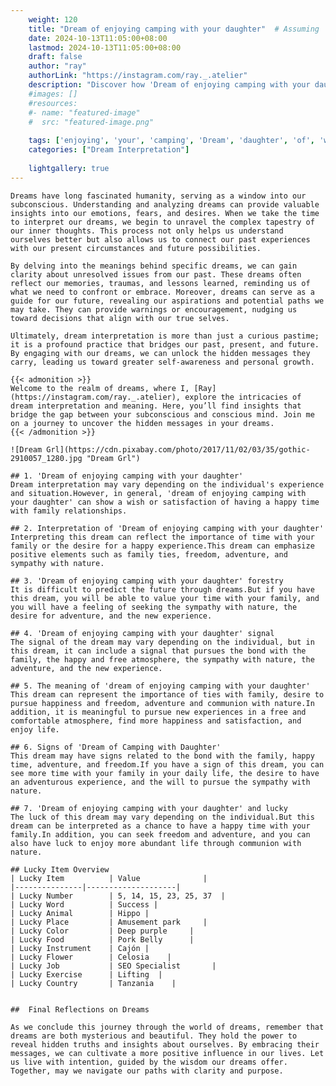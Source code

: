 ```yaml
---
    weight: 120
    title: "Dream of enjoying camping with your daughter"  # Assuming 'title' column exists
    date: 2024-10-13T11:05:00+08:00
    lastmod: 2024-10-13T11:05:00+08:00
    draft: false
    author: "ray"
    authorLink: "https://instagram.com/ray._.atelier"
    description: "Discover how 'Dream of enjoying camping with your daughter' can interpret your future and uncover its significant meanings in your life."
    #images: []
    #resources:
    #- name: "featured-image"
    #  src: "featured-image.png"
    
    tags: ['enjoying', 'your', 'camping', 'Dream', 'daughter', 'of', 'with']
    categories: ["Dream Interpretation"]
    
    lightgallery: true
---
```

    
    Dreams have long fascinated humanity, serving as a window into our subconscious. Understanding and analyzing dreams can provide valuable insights into our emotions, fears, and desires. When we take the time to interpret our dreams, we begin to unravel the complex tapestry of our inner thoughts. This process not only helps us understand ourselves better but also allows us to connect our past experiences with our present circumstances and future possibilities.
    
    By delving into the meanings behind specific dreams, we can gain clarity about unresolved issues from our past. These dreams often reflect our memories, traumas, and lessons learned, reminding us of what we need to confront or embrace. Moreover, dreams can serve as a guide for our future, revealing our aspirations and potential paths we may take. They can provide warnings or encouragement, nudging us toward decisions that align with our true selves.
    
    Ultimately, dream interpretation is more than just a curious pastime; it is a profound practice that bridges our past, present, and future. By engaging with our dreams, we can unlock the hidden messages they carry, leading us toward greater self-awareness and personal growth.
    
    {{< admonition >}}
    Welcome to the realm of dreams, where I, [Ray](https://instagram.com/ray._.atelier), explore the intricacies of dream interpretation and meaning. Here, you’ll find insights that bridge the gap between your subconscious and conscious mind. Join me on a journey to uncover the hidden messages in your dreams.
    {{< /admonition >}}
    
    ![Dream Grl](https://cdn.pixabay.com/photo/2017/11/02/03/35/gothic-2910057_1280.jpg "Dream Grl")
    
    ## 1. 'Dream of enjoying camping with your daughter'
    Dream interpretation may vary depending on the individual's experience and situation.However, in general, 'dream of enjoying camping with your daughter' can show a wish or satisfaction of having a happy time with family relationships.
    
    ## 2. Interpretation of 'Dream of enjoying camping with your daughter'
    Interpreting this dream can reflect the importance of time with your family or the desire for a happy experience.This dream can emphasize positive elements such as family ties, freedom, adventure, and sympathy with nature.
    
    ## 3. 'Dream of enjoying camping with your daughter' forestry
    It is difficult to predict the future through dreams.But if you have this dream, you will be able to value your time with your family, and you will have a feeling of seeking the sympathy with nature, the desire for adventure, and the new experience.
    
    ## 4. 'Dream of enjoying camping with your daughter' signal
    The signal of the dream may vary depending on the individual, but in this dream, it can include a signal that pursues the bond with the family, the happy and free atmosphere, the sympathy with nature, the adventure, and the new experience.
    
    ## 5. The meaning of 'dream of enjoying camping with your daughter'
    This dream can represent the importance of ties with family, desire to pursue happiness and freedom, adventure and communion with nature.In addition, it is meaningful to pursue new experiences in a free and comfortable atmosphere, find more happiness and satisfaction, and enjoy life.
    
    ## 6. Signs of 'Dream of Camping with Daughter'
    This dream may have signs related to the bond with the family, happy time, adventure, and freedom.If you have a sign of this dream, you can see more time with your family in your daily life, the desire to have an adventurous experience, and the will to pursue the sympathy with nature.
    
    ## 7. 'Dream of enjoying camping with your daughter' and lucky
    The luck of this dream may vary depending on the individual.But this dream can be interpreted as a chance to have a happy time with your family.In addition, you can seek freedom and adventure, and you can also have luck to enjoy more abundant life through communion with nature.
    
    ## Lucky Item Overview
    | Lucky Item          | Value              |
    |---------------|--------------------|
    | Lucky Number        | 5, 14, 15, 23, 25, 37  |
    | Lucky Word          | Success |
    | Lucky Animal        | Hippo |
    | Lucky Place         | Amusement park     |
    | Lucky Color         | Deep purple     |
    | Lucky Food          | Pork Belly      |
    | Lucky Instrument    | Cajón |
    | Lucky Flower        | Celosia    |
    | Lucky Job           | SEO Specialist       |
    | Lucky Exercise      | Lifting  |
    | Lucky Country       | Tanzania    |
    
    
    ##  Final Reflections on Dreams
    
    As we conclude this journey through the world of dreams, remember that dreams are both mysterious and beautiful. They hold the power to reveal hidden truths and insights about ourselves. By embracing their messages, we can cultivate a more positive influence in our lives. Let us live with intention, guided by the wisdom our dreams offer. Together, may we navigate our paths with clarity and purpose.
    